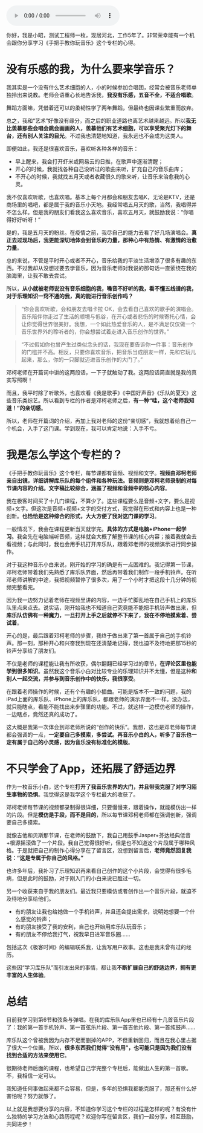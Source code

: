 <audio title="用户故事1｜不止学会了库乐队，还拓展了舒适边界" src="https://static001.geekbang.org/resource/audio/9e/10/9e7738e169088ba93e5540c6467b4a10.mp3" controls="controls"></audio> 
<p>你好，我是小昭，测试工程师一枚，现居河北，工作5年了。非常荣幸能有一个机会跟你分享学习《手把手教你玩音乐》这个专栏的心得。</p><h1>没有乐感的我，为什么要来学音乐？</h1><p>我其实是一个没有什么艺术细胞的人，小的时候参加合唱团，经常会被音乐老师单独拎出来说教。老师会语重心长地告诉我，<strong>我没有乐感，五音不全，不适合唱歌</strong>。</p><p>舞蹈方面嘛，凭借着还可以的柔韧性学了两年舞蹈，但最终也因课业繁重而放弃。</p><p>总之，我和“艺术”好像没有缘分，而之后的职业道路也离艺术越来越远。所以<strong>我无比羡慕那些会唱会跳会画画的人，羡慕他们有艺术细胞，可以享受聚光灯下的舞台，还有别人关注的目光</strong>。不过我也清楚地知道，我永远也不会成为这类人。</p><p>即便如此，我还是很喜欢音乐，喜欢听各种各样的音乐：</p><ul>
<li>早上醒来，我会打开虾米或网易云的日推，在歌声中逐渐清醒；</li>
<li>开心的时候，我就找各种自己没听过的歌曲来听，扩充自己的音乐曲库；</li>
<li>不开心的时候，我就找五月天或者收藏很久的歌来听，让音乐来治愈我的心灵。</li>
</ul><p>我不仅喜欢听歌，也喜欢唱。基本上每个月都会和朋友去唱K，无论是KTV，还是商场里的唱吧，都是属于我的音乐小天地。我经常唱五月天的歌，当然，我唱得并不怎么样。但是我的朋友们看我这么喜欢音乐，喜欢五月天，就鼓励我说：“你唱得好好听呀！”</p><!-- [[[read_end]]] --><p>是的，我是五月天的粉丝。在疫情之前，我尽自己的能力去看了好几场演唱会。<strong>真正去过现场后，我更能深切地体会到音乐的力量，那种心中有热情、有激情的治愈力量</strong>。</p><p>总的来说，不管是平时开心或者不开心，音乐给我的平淡生活增添了很多有趣的东西。不过我却从没想过要去学音乐，因为音乐老师对我说的那句话一直萦绕在我的脑海里，让我不敢去尝试。</p><p>所以，<strong>从小就被老师说没有音乐细胞的我，嗓音不好听的我，看不懂五线谱的我，对于乐理知识一窍不通的我，真的能进行音乐创作吗？</strong></p><blockquote>
<p>“你会喜欢听歌，会和朋友去唱卡拉 OK，会去看自己喜欢的歌手的演唱会。音乐陪伴你走过了生活的顺境与低谷，在开心或者悲伤的时候寄托心情，会让你觉得世界很美好。我想，一个如此热爱音乐的人，是不满足仅仅做一个音乐世界外的聆听者的，你会想尝试着走进入音乐创作的世界。”</p>
</blockquote><blockquote>
<p>“不过假如你也曾产生过类似念头的话，我现在要告诉你一件事：音乐创作的门槛并不高。相反，只要你喜欢音乐，把音乐当成朋友一样，先和它玩儿起来，那么，你的一只脚就迈进音乐创作的大门了。”</p>
</blockquote><p>邓柯老师在开篇词中讲的这两段话，一下子就触动了我。这两段话简直就是我的真实写照啊！</p><p>而且，我平时除了听歌外，也喜欢看《我是歌手》《中国好声音》《乐队的夏天》这些音乐类综艺。所以看到专栏的作者是邓柯老师之后，<strong>有一种“哇，这个老师我知道！”的亲切感</strong>。</p><p>所以，老师在开篇词的介绍，再加上我对老师的这份“亲切感”，我就想着给自己一个机会，入手了这门课。学到现在，我可以肯定地说：入手不亏。</p><h1>我是怎么学这个专栏的？</h1><p>《手把手教你玩音乐》这个专栏，每节课都有音频、视频和文字。<strong>视频由邓柯老师亲自出镜，详细讲解库乐队的每个组件和各种玩法。音频则是邓柯老师录制的对每节课内容的介绍。文字稿比较综合，涵盖了视频和音频中的核心内容</strong>。</p><p>我在极客时间买了十几门课程，不算少了。这些课程要么是音频+文字，要么是视频+文字。但这次是音频+视频+文字的交付方式，我觉得在形式和内容上也是一种创新。<strong>也恰恰是这种综合的形式，大大方便了我对这门课的学习</strong>。</p><p>一般情况下，我会在课程更新当天就学完。<strong>具体的方式是电脑+iPhone一起学习</strong>。我会先在电脑端听音频，这样就会大概了解整节课的核心内容；接着我就会去看视频；与此同时，我也会用手机打开库乐队，跟着邓老师的视频演示进行同步操作。</p><p>对于我这种音乐小白来说，刚开始的学习的确是有一点困难的。我记得第一节课，邓柯老师带着我们先熟悉了库乐队界面，然后再带着我们制作一段手机铃声。在听邓老师讲解的中途，我把视频暂停了很多次，用了一个小时才把这段十几分钟的视频完整看完。</p><p>因为我一边努力记着老师在视频里讲的内容，一边手忙脚乱地在自己手机上的库乐队里点来点去。说实话，刚开始我也不知道自己究竟能不能把手机铃声做出来，但<strong>库乐队仿佛有一种魔力，一旦打开上手之后就停不下来了，我在不停地摸索着、尝试着</strong>。</p><p>开心的是，最后跟着邓柯老师的步骤，我终于做出来了第一首属于自己的手机铃声。那一刻，那种开心和兴奋我到现在还清楚地记得，我也迫不及待地把那15秒的铃声分享给了朋友们。</p><p>不仅是老师的课程能让我有所收获，偶尔翻翻已经学习过的章节，<strong>在评论区里也能学到很多知识</strong>。虽然我这个音乐小白对比较专业的乐理知识并不太懂，但是这种<strong>和别人一起交流，并参与到音乐创作中的快乐，我很享受</strong>。</p><p>在跟着老师操作的时候，还有个有趣的小插曲。可能是版本不一致的问题，我的iPad上面的库乐队、iPhone上的库乐队，都跟老师的演示界面不一样。没办法，就只能瞎点，看能不能找出来步骤里的功能。不过，就这样一边模仿老师的操作，一边瞎点，竟然还真的成功了。</p><p>这大概是我第一次体会到邓老师所说的“创作的快乐”。我想，这也是邓老师每节课都会强调的一点，<strong>一定要自己多摸索，多尝试。再音乐小白的人，听多了音乐也一定有属于自己的小灵感，因为音乐没有标准化的模版</strong>。</p><h1>不只学会了App，还拓展了舒适边界</h1><p>作为一枚音乐小白，这个专栏<strong>打开了我音乐世界的大门，并且带我克服了对学习陌生事物的恐惧</strong>。我觉得这是我学这个专栏最大的收获了。</p><p>邓柯老师每节课的视频都录制得很详细，只要慢慢来，跟着操作，就能模仿出一样的片段。但是<strong>模仿是手段，而不是目的</strong>，所以每节课邓柯老师都在强调创新，强调要自己多摸索。</p><p>就像吉他和贝斯那节课，在老师的鼓励下，我自己用鼓手Jasper+芬达经典低音+根源摇滚做了一个片段。我自己觉得很好听，但是也不知道这个片段属于哪种风格。于是就把自己的制作心得分享在了留言区，没想到留言后，<strong>老师竟然回复我说：“这是专属于你自己的风格。”</strong></p><p>也许多年后，我补习了乐理知识再来看自己创作的这个小片段，会觉得有很多毛病，但是此时的鼓励，对于刚入门的小白来说已胜过一切。</p><p>另一个收获来自于我的朋友们。最近我只要模仿或者创作出一个音乐片段，就迫不及待地分享给他们。</p><ul>
<li>有的朋友让我也给她做一个手机铃声，并且还会提出需求，说明她想要一个什么感觉的铃声；</li>
<li>有的朋友接受了我的安利，自己也开始用库乐队玩音乐；</li>
<li>有的朋友不停给我打气，祝我早日进军音乐圈……</li>
</ul><p>包括这次《极客时间》的编辑联系我，让我写用户故事。这也是我未曾有过的经历。</p><p>这些因“学习库乐队”而引发出来的事情，都让我<strong>不断扩展自己的舒适边界，拥有更丰富的人生体验</strong>。</p><h1>总结</h1><p>目前我学习到第6节和弦条与弹唱。在我的库乐队App里也已经有十几首音乐片段了：我的第一首手机铃声、第一首弦乐片段、第一首吉他片段、第一首纯鼓声……</p><p>库乐队这个曾被我因为内存不足而删掉的APP，不但重新回归，而且在我心里占据了很大一个位置。所以，<strong>很多东西我们觉得“没有用”，也可能只是因为我们没有找到合适的方法来使用它</strong>。</p><p>很期待老师后面的课程，也希望自己学完整个专栏后，能做出人生的第一首歌。不，我相信一定可以。</p><p>我知道任何事做起来都不会容易，但是，多年的恐惧我都能克服了，那还有什么好害怕呢？努力就够了。</p><p>以上就是我想要分享的内容，不知道你学习这个专栏的过程是怎样的呢？有没有什么独特的学习方法和心路历程呢？欢迎你写在留言区，我们一起分享，相互鼓励，共同进步！</p>